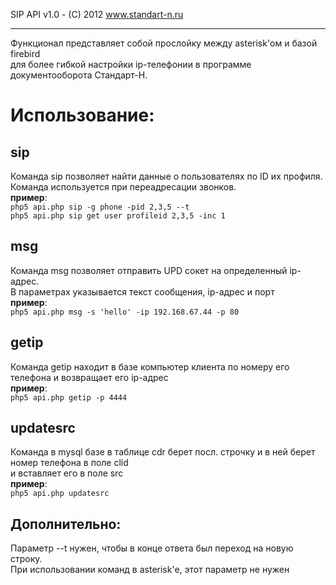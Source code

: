 SIP API v1.0 - (C) 2012 www.standart-n.ru

***

Функционал представляет собой прослойку между asterisk'ом и базой firebird<br>
для более гибкой настройки ip-телефонии в программе документооборота Стандарт-Н.

# Использование: #

## sip
Команда sip позволяет найти данные о пользователях по ID их профиля.<br/>
Команда используется при переадресации звонков.<br/>
**пример**:<br/>
`php5 api.php sip -g phone -pid 2,3,5 --t`<br/>
`php5 api.php sip get user profileid 2,3,5 -inc 1`<br/>

## msg
Команда msg позволяет отправить UPD сокет на определенный ip-адрес.<br/>
В параметрах указывается текст сообщения, ip-адрес и порт<br/>
**пример**:<br/>
`php5 api.php msg -s 'hello' -ip 192.168.67.44 -p 80`<br/>

## getip
Команда getip находит в базе компьютер клиента по номеру его телефона и возвращает его ip-адрес<br/>
**пример**:<br/>
`php5 api.php getip -p 4444`<br/>

## updatesrc
Команда в mysql базе в таблице cdr берет посл. строчку и в ней берет номер телефона в поле clid<br/>
и вставляет его в поле src<br/>
**пример**:<br/>
`php5 api.php updatesrc`<br/>


## Дополнительно:
Параметр --t нужен, чтобы в конце ответа был переход на новую строку.<br/>
При использовании команд в asterisk'e, этот параметр не нужен<br/>
